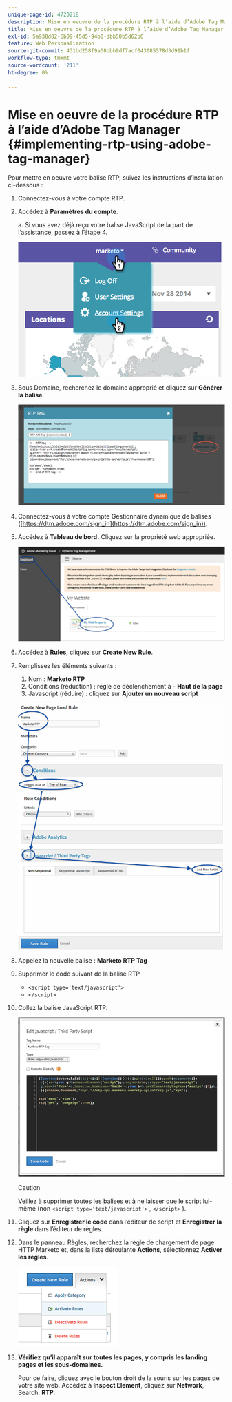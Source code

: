```yaml
---
unique-page-id: 4720218
description: Mise en oeuvre de la procédure RTP à l’aide d’Adobe Tag Manager - Documents Marketo - Documentation du produit
title: Mise en oeuvre de la procédure RTP à l’aide d’Adobe Tag Manager
exl-id: 5a938d02-6b09-45d5-94b0-dbb50b5d62b6
feature: Web Personalization
source-git-commit: 431bd258f9a68bbb9df7acf043085578d3d91b1f
workflow-type: tm+mt
source-wordcount: '211'
ht-degree: 0%

---
```


# Mise en oeuvre de la procédure RTP à l’aide d’Adobe Tag Manager {#implementing-rtp-using-adobe-tag-manager}

Pour mettre en oeuvre votre balise RTP, suivez les instructions d’installation ci-dessous :

1. Connectez-vous à votre compte RTP.

1. Accédez à **Paramètres du compte**.

   a. Si vous avez déjà reçu votre balise JavaScript de la part de l’assistance, passez à l’étape 4.

   ![](assets/image2014-11-30-15-3a19-3a21-4.png)

1. Sous Domaine, recherchez le domaine approprié et cliquez sur **Générer la balise**.

   ![](assets/image2014-11-30-15-3a20-3a17-4.png)

1. Connectez-vous à votre compte Gestionnaire dynamique de balises ([https://dtm.adobe.com/sign_in](https://dtm.adobe.com/sign_in)).

1. Accédez à **Tableau de bord.** Cliquez sur la propriété web appropriée.

   ![](assets/image2014-12-3-17-3a58-3a17.png)

1. Accédez à **Rules**, cliquez sur **Create New Rule**.

1. Remplissez les éléments suivants :

   1. Nom : **Marketo RTP**
   1. Conditions (réduction) : règle de déclenchement à - **Haut de la page**
   1. Javascript (réduire) : cliquez sur **Ajouter un nouveau script**

   ![](assets/image2014-12-3-17-3a59-3a40.png)

1. Appelez la nouvelle balise : **Marketo RTP Tag**

1. Supprimer le code suivant de la balise RTP

   * `<script type='text/javascript'>`
   * `</script>`

1. Collez la balise JavaScript RTP.

   ![](assets/image2014-12-3-18-3a3-3a45.png)

   >[!CAUTION]
   >
   >Veillez à supprimer toutes les balises et à ne laisser que le script lui-même (non `<script type='text/javascript'>` , `</script>` ).

1. Cliquez sur **Enregistrer le code** dans l’éditeur de script et **Enregistrer la règle** dans l’éditeur de règles.

1. Dans le panneau Règles, recherchez la règle de chargement de page HTTP Marketo et, dans la liste déroulante **Actions**, sélectionnez **Activer les règles**.

   ![](assets/image2014-12-3-18-3a4-3a14.png)

1. **Vérifiez qu’il apparaît sur toutes les pages, y compris les landing pages et les sous-domaines.**

   Pour ce faire, cliquez avec le bouton droit de la souris sur les pages de votre site web. Accédez à **Inspect Element**, cliquez sur **Network**, Search: **RTP**.
